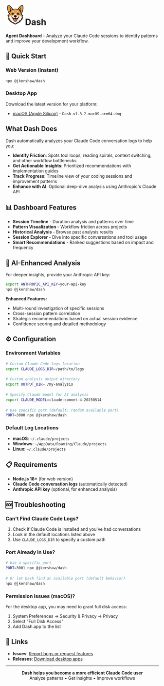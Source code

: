 <img src="./public/icons/icon-192.png" alt="Dash Logo" width="64" height="64" align="left">

# Dash

**Agent Dashboard** - Analyze your Claude Code sessions to identify patterns and improve your development workflow.

## 🚀 Quick Start

### Web Version (Instant)

```bash
npx @jkershaw/dash
```

### Desktop App

Download the latest version for your platform:

- [macOS (Apple Silicon)](https://drive.google.com/file/d/1xe-Gbw_CzTyi43iWAVEFgZsgjiyYt4_d/view?usp=sharing) - `Dash-v1.3.2-macOS-arm64.dmg`

## What Dash Does

Dash automatically analyzes your Claude Code conversation logs to help you:

- **Identify Friction**: Spots tool loops, reading spirals, context switching, and other workflow bottlenecks
- **Get Actionable Insights**: Prioritized recommendations with implementation guides
- **Track Progress**: Timeline view of your coding sessions and improvement patterns
- **Enhance with AI**: Optional deep-dive analysis using Anthropic's Claude API

## 📊 Dashboard Features

- **Session Timeline** - Duration analysis and patterns over time
- **Pattern Visualization** - Workflow friction across projects
- **Historical Analysis** - Browse past analysis results
- **Session Explorer** - Dive into specific conversations and tool usage
- **Smart Recommendations** - Ranked suggestions based on impact and frequency

## 🤖 AI-Enhanced Analysis

For deeper insights, provide your Anthropic API key:

```bash
export ANTHROPIC_API_KEY=your-api-key
npx @jkershaw/dash
```

**Enhanced Features:**

- Multi-round investigation of specific sessions
- Cross-session pattern correlation
- Strategic recommendations based on actual session evidence
- Confidence scoring and detailed methodology

## ⚙️ Configuration

### Environment Variables

```bash
# Custom Claude Code logs location
export CLAUDE_LOGS_DIR=/path/to/logs

# Custom analysis output directory
export OUTPUT_DIR=./my-analysis

# Specify Claude model for AI analysis
export CLAUDE_MODEL=claude-sonnet-4-20250514

# Use specific port (default: random available port)
PORT=3000 npx @jkershaw/dash
```

### Default Log Locations

- **macOS**: `~/.claude/projects`
- **Windows**: `~/AppData/Roaming/Claude/projects`
- **Linux**: `~/.claude/projects`

## 📋 Requirements

- **Node.js 18+** (for web version)
- **Claude Code conversation logs** (automatically detected)
- **Anthropic API key** (optional, for enhanced analysis)

## 🆘 Troubleshooting

### Can't Find Claude Code Logs?

1. Check if Claude Code is installed and you've had conversations
2. Look in the default locations listed above
3. Use `CLAUDE_LOGS_DIR` to specify a custom path

### Port Already in Use?

```bash
# Use a specific port
PORT=3001 npx @jkershaw/dash

# Or let Dash find an available port (default behavior)
npx @jkershaw/dash
```

### Permission Issues (macOS)?

For the desktop app, you may need to grant full disk access:

1. System Preferences → Security & Privacy → Privacy
2. Select "Full Disk Access"
3. Add Dash.app to the list

## 🔗 Links

- **Issues**: [Report bugs or request features](https://github.com/jkershaw/dash/issues)
- **Releases**: [Download desktop apps](https://github.com/jkershaw/dash/releases)

---

<p align="center">
  <strong>Dash helps you become a more efficient Claude Code user</strong><br>
  Analyze patterns • Get insights • Improve workflows
</p>
